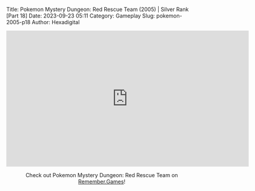 Title: Pokemon Mystery Dungeon: Red Rescue Team (2005) | Silver Rank [Part 18]
Date: 2023-09-23 05:11
Category: Gameplay
Slug: pokemon-2005-p18
Author: Hexadigital

<center><iframe src="https://www.youtube.com/embed/AV9ZM0PiXBk?feature=oembed" allow="accelerometer; autoplay; encrypted-media; gyroscope; picture-in-picture" width="640" height="360" frameborder="0"></iframe>

Check out Pokemon Mystery Dungeon: Red Rescue Team on [Remember.Games](https://remember.games/game/382/pokemon-mystery-dungeon-red-rescue-team/)!</center>